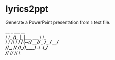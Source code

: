 # lyrics2ppt
Generate a PowerPoint presentation from a text file.

   __         _         ___            __  \
  / /_ ______(_)______ |_  |___  ___  / /_ \
 / / // / __/ / __(_-</ __// _ \/ _ \/ __/ \
/_/\_, /_/ /_/\__/___/____/ .__/ .__/\__/  \
    /___/                  /_/  /_/        \
